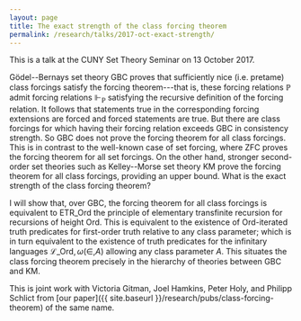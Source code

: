 ```yaml
---
layout: page
title: The exact strength of the class forcing theorem
permalink: /research/talks/2017-oct-exact-strength/
---
```


This is a talk at the CUNY Set Theory Seminar on 13 October 2017.

Gödel--Bernays set theory $\mathsf{GBC}$ proves that sufficiently nice (i.e. pretame) class forcings satisfy the forcing theorem---that is, these forcing relations $\mathbb P$ admit forcing relations $\Vdash_\mathbb{P}$ satisfying the recursive definition of the forcing relation. It follows that statements true in the corresponding forcing extensions are forced and forced statements are true. But there are class forcings for which having their forcing relation exceeds $\mathsf{GBC}$ in consistency strength. So $\mathsf{GBC}$ does not prove the forcing theorem for all class forcings. This is in contrast to the well-known case of set forcing, where $\mathsf{ZFC}$ proves the forcing theorem for all set forcings. On the other hand, stronger second-order set theories such as Kelley--Morse set theory $\mathsf{KM}$ prove the forcing theorem for all class forcings, providing an upper bound. What is the exact strength of the class forcing theorem?

I will show that, over $\mathsf{GBC}$, the forcing theorem for all class forcings is equivalent to $\mathsf{ETR}\_\mathrm{Ord}$ the principle of elementary transfinite recursion for recursions of height $\mathrm{Ord}$. This is equivalent to the existence of $\mathrm{Ord}$-iterated truth predicates for first-order truth relative to any class parameter; which is in turn equivalent to the existence of truth predicates for the infinitary languages $\mathcal L\_{\mathrm{Ord}, \omega}(\in, A)$ allowing any class parameter $A$. This situates the class forcing theorem precisely in the hierarchy of theories between $\mathsf{GBC}$ and $\mathsf{KM}$.

This is joint work with Victoria Gitman, Joel Hamkins, Peter Holy, and Philipp Schlict from [our paper]({{ site.baseurl }}/research/pubs/class-forcing-theorem) of the same name.

